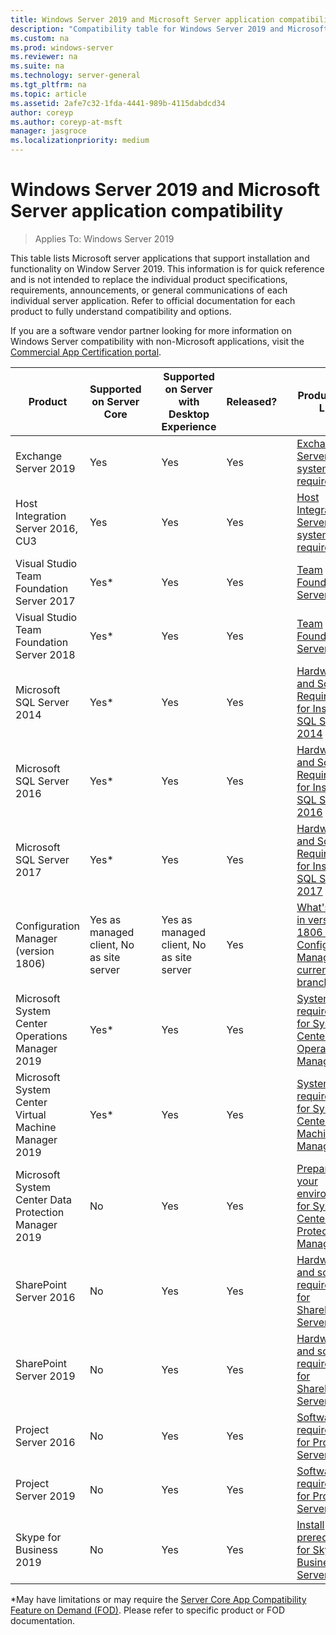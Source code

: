 ```yaml
---
title: Windows Server 2019 and Microsoft Server application compatibility
description: "Compatibility table for Windows Server 2019 and Microsoft server applications"
ms.custom: na
ms.prod: windows-server
ms.reviewer: na
ms.suite: na
ms.technology: server-general
ms.tgt_pltfrm: na
ms.topic: article
ms.assetid: 2afe7c32-1fda-4441-989b-4115dabdcd34
author: coreyp
ms.author: coreyp-at-msft
manager: jasgroce
ms.localizationpriority: medium
---
```

# Windows Server 2019 and Microsoft Server application compatibility

>Applies To: Windows Server 2019

This table lists Microsoft server applications that support installation and functionality on Window Server 2019. This information is for quick reference and is not intended to replace the individual product specifications, requirements, announcements, or general communications of each individual server application. Refer to official documentation for each product to fully understand compatibility and options.

If you are a software vendor partner looking for more information on Windows Server compatibility with non-Microsoft applications, visit the [Commercial App Certification portal](https://commercialappcertification.microsoft.com/).

| **Product**                                                  | **Supported on Server Core**             |   | **Supported on Server with Desktop Experience** | **Released?** |   | **Product Web Link**                                                                                                                                                                                                                                                                                                                                                                                                                                                                             |
|--------------------------------------------------------------|------------------------------------------|---|-------------------------------------------------|---------------|---|--------------------------------------------------------------------------------------------------------------------------------------------------------------------------------------------------------------------------------------------------------------------------------------------------------------------------------------------------------------------------------------------------------------------------------------------------------------------------------------------------|
| Exchange Server 2019                                         | Yes                                      |   | Yes                                             | Yes           |   | [Exchange Server system requirements](https://docs.microsoft.com/Exchange/plan-and-deploy/system-requirements?view=exchserver-2019)                                                                        |
| Host Integration Server 2016, CU3                            | Yes                                      |   | Yes                                             | Yes            |   | [Host Integration Server system requirements](https://docs.microsoft.com/host-integration-server/install-and-config-guides/system-requirements)                                                            |
| Visual Studio Team Foundation Server 2017                    | Yes\*                                    |   | Yes                                             | Yes           |   | [Team Foundation Server 2017](https://docs.microsoft.com/tfs/server/requirements?view=vsts)                                                                                                                |
| Visual Studio Team Foundation Server 2018                    | Yes\*                                    |   | Yes                                             | Yes           |   | [Team Foundation Server 2018](https://docs.microsoft.com/tfs/server/requirements?view=vsts)                                                                                                                  |
| Microsoft SQL Server 2014                                    | Yes\*                                    |   | Yes                                             | Yes           |   | [Hardware and Software Requirements for Installing SQL Server 2014](https://docs.microsoft.com/sql/sql-server/install/hardware-and-software-requirements-for-installing-sql-server?view=sql-server-2014)   |
| Microsoft SQL Server 2016                                    | Yes\*                                    |   | Yes                                             | Yes           |   | [Hardware and Software Requirements for Installing SQL Server 2016](https://docs.microsoft.com/sql/sql-server/install/hardware-and-software-requirements-for-installing-sql-server?view=sql-server-2016)   |
| Microsoft SQL Server 2017                                    | Yes\*                                    |   | Yes                                             | Yes           |   | [Hardware and Software Requirements for Installing SQL Server 2017](https://docs.microsoft.com/sql/sql-server/install/hardware-and-software-requirements-for-installing-sql-server?view=sql-server-2017) |
| Configuration Manager (version 1806) | Yes as managed client, No as site server |   | Yes as managed client, No as site server        | Yes           |   | [What's new in version 1806 of Configuration Manager current branch](https://docs.microsoft.com/configmgr/core/plan-design/changes/whats-new-in-version-1806)                                                    |
| Microsoft System Center Operations Manager 2019              | Yes\*                                    |   | Yes                                             | Yes           |   | [System requirements for System Center Operations Manager](https://docs.microsoft.com/system-center/scom/plan-system-requirements)                                                                                                      |
| Microsoft System Center Virtual Machine Manager 2019         | Yes\*                                    |   | Yes                                             | Yes           |   | [System requirements for System Center Virtual Machine Manager](https://docs.microsoft.com/system-center/vmm/system-requirements)                                                                                                      |
| Microsoft System Center Data Protection Manager 2019         | No                                       |   | Yes                                             | Yes           |   | [Preparing your environment for System Center Data Protection Manager](https://docs.microsoft.com/system-center/dpm/prepare-environment-for-dpm?view=sc-dpm-2019)                                                                                                      |
| SharePoint Server 2016                                       | No                                       |   | Yes                                             | Yes           |   | [Hardware and software requirements for SharePoint Server 2016](https://docs.microsoft.com/SharePoint/install/hardware-and-software-requirements)                                                                |
| SharePoint Server 2019                                       | No                                       |   | Yes                                             | Yes           |   | [Hardware and software requirements for SharePoint Server 2019](https://docs.microsoft.com/sharepoint/install/hardware-and-software-requirements-2019)                                                       |
| Project Server 2016                                          | No                                       |   | Yes                                             | Yes           |   | [Software requirements for Project Server 2016](https://docs.microsoft.com/project/software-requirements-for-project-server-2016)                                                                                |
| Project Server 2019                                          | No                                       |   | Yes                                             | Yes           |   | [Software requirements for Project Server 2019](https://docs.microsoft.com/project/software-requirements-for-project-server-2019)                                                                          |
| Skype for Business 2019                                      | No                                       |   | Yes                                             | Yes           |   | [Install prerequisites for Skype for Business Server](https://docs.microsoft.com/skypeforbusiness/deploy/install/install-prerequisites)                                                                          |

\*May have limitations or may require the [Server Core App Compatibility Feature on Demand (FOD)](install-fod-19.md).
Please refer to specific product or FOD documentation.
